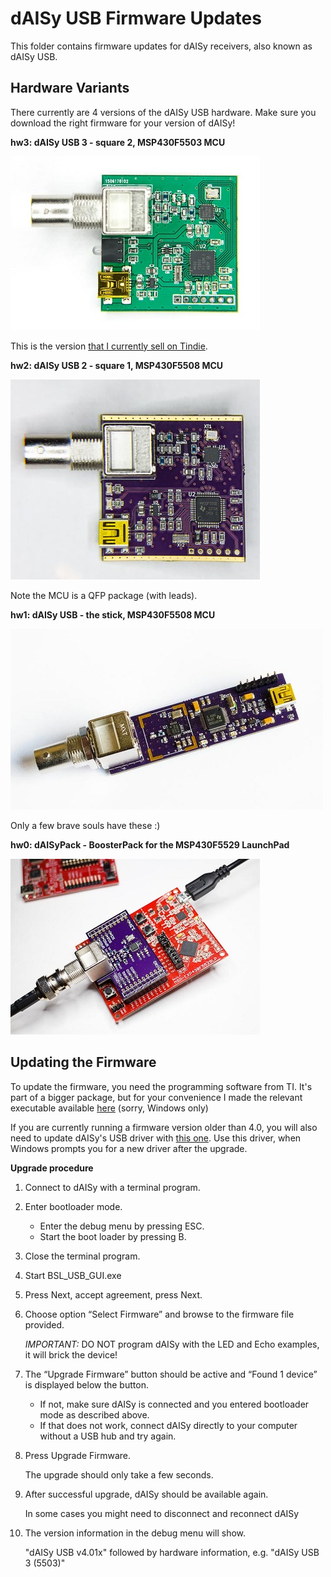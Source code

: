 dAISy USB Firmware Updates
==========================

This folder contains firmware updates for dAISy receivers, also known as dAISy USB.

Hardware Variants
-----------------

There currently are 4 versions of the dAISy USB hardware. Make sure you download the right firmware for your version of dAISy!

**hw3: dAISy USB 3 - square 2, MSP430F5503 MCU**

![dAISy USB 3](../Pictures/dAISyUSB3.jpg)

This is the version [that I currently sell on Tindie](https://www.tindie.com/products/astuder/daisy-ais-receiver/).

**hw2: dAISy USB 2 - square 1, MSP430F5508 MCU**

![dAISy USB 2](../Pictures/dAISyUSB2.jpg)

Note the MCU is a QFP package (with leads).

**hw1: dAISy USB - the stick, MSP430F5508 MCU**

![dAISy USB 1](../Pictures/dAISyUSB1.jpg)

Only a few brave souls have these :)

**hw0: dAISyPack - BoosterPack for the MSP430F5529 LaunchPad**

![dAISyPack](../Pictures/dAISyUSBBoosterPack.jpg)

Updating the Firmware
---------------------

To update the firmware, you need the programming software from TI. It's part of a bigger package, but for your convenience I made the relevant executable available [here](http://www.adrianstuder.com/daisy/BSL_USB_GUI.zip) (sorry, Windows only)

If you are currently running a firmware version older than 4.0, you will also need to update dAISy's USB driver with [this one](http://www.adrianstuder.com/daisy/daisyUSB%20inf%20v2.zip). Use this driver, when Windows prompts you for a new driver after the upgrade.

**Upgrade procedure**

1.	Connect to dAISy with a terminal program.

2.	Enter bootloader mode.
	- Enter the debug menu by pressing ESC.
	- Start the boot loader by pressing B.
	
3.	Close the terminal program.

4.	Start BSL_USB_GUI.exe

5.	Press Next, accept agreement, press Next.

6.	Choose option “Select Firmware” and browse to the firmware file provided.
	
	*IMPORTANT:* DO NOT program dAISy with the LED and Echo examples, it will brick the device!

7.	The “Upgrade Firmware” button should be active and “Found 1 device” is displayed below the button.
	- If not, make sure dAISy is connected and you entered bootloader mode as described above.
	- If that does not work, connect dAISy directly to your computer without a USB hub and try again.
	
8.	Press Upgrade Firmware.

	The upgrade should only take a few seconds.
	
9.	After successful upgrade, dAISy should be available again.

	In some cases you might need to disconnect and reconnect dAISy
	
10.	The version information in the debug menu will show.

	"dAISy USB v4.01x" followed by hardware information, e.g. "dAISy USB 3 (5503)"
